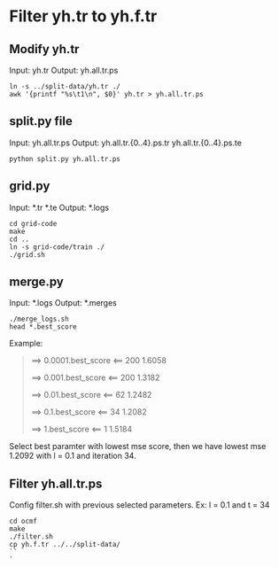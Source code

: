 # Filter yh.tr to yh.f.tr

## Modify yh.tr
Input: yh.tr 
Output: yh.all.tr.ps
```shell
ln -s ../split-data/yh.tr ./
awk '{printf "%s\t1\n", $0}' yh.tr > yh.all.tr.ps
```

## split.py file
Input: yh.all.tr.ps
Output: yh.all.tr.{0..4}.ps.tr yh.all.tr.{0..4}.ps.te
```shell
python split.py yh.all.tr.ps
```

## grid.py
Input: *.tr *.te
Output: *.logs
```shell
cd grid-code
make
cd ..
ln -s grid-code/train ./ 
./grid.sh
```

## merge.py
Input: *.logs
Output: *.merges 
```shell
./merge_logs.sh
head *.best_score
```
Example:
> ==> 0.0001.best_score <==
> 200	1.6058
>
> ==> 0.001.best_score <==
> 200	1.3182
>
> ==> 0.01.best_score <==
> 62	1.2482
>
> ==> 0.1.best_score <==
> 34	1.2082
>
> ==> 1.best_score <==
> 1	1.5184

Select best paramter with lowest mse score, then we have lowest mse  1.2092 with l = 0.1 and iteration 34.

## Filter yh.all.tr.ps
Config filter.sh with previous selected parameters. Ex: l = 0.1 and  t = 34
```shell
cd ocmf
make
./filter.sh
cp yh.f.tr ../../split-data/
``
`
